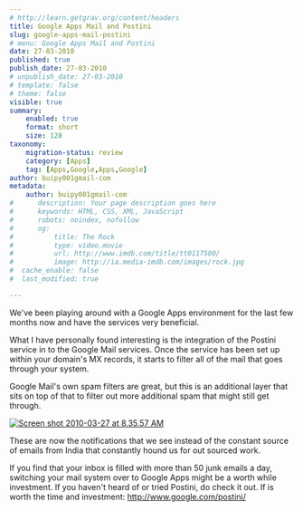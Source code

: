 ```yaml
---
# http://learn.getgrav.org/content/headers
title: Google Apps Mail and Postini
slug: google-apps-mail-postini
# menu: Google Apps Mail and Postini
date: 27-03-2010
published: true
publish_date: 27-03-2010
# unpublish_date: 27-03-2010
# template: false
# theme: false
visible: true
summary:
    enabled: true
    format: short
    size: 128
taxonomy:
    migration-status: review
    category: [Apps]
    tag: [Apps,Google,Apps,Google]
author: buipy001gmail-com
metadata:
    author: buipy001gmail-com
#      description: Your page description goes here
#      keywords: HTML, CSS, XML, JavaScript
#      robots: noindex, nofollow
#      og:
#          title: The Rock
#          type: video.movie
#          url: http://www.imdb.com/title/tt0117500/
#          image: http://ia.media-imdb.com/images/rock.jpg
#  cache_enable: false
#  last_modified: true

---
```


We've been playing around with a Google Apps environment for the last few months now and have the services very beneficial.

What I have personally found interesting is the integration of the Postini service in to the Google Mail services. Once the service has been set up within your domain's MX records, it starts to filter all of the mail that goes through your system.

Google Mail's own spam filters are great, but this is an additional layer that sits on top of that to filter out more additional spam that might still get through.

[![Screen shot 2010-03-27 at 8.35.57 AM](wp-content/uploads/2010/03/Screen-shot-2010-03-27-at-8.35.57-AM.png "Screen shot 2010-03-27 at 8.35.57 AM")](wp-content/uploads/2010/03/Screen-shot-2010-03-27-at-8.35.57-AM.png)

These are now the notifications that we see instead of the constant source of emails from India that constantly hound us for out sourced work.

If you find that your inbox is filled with more than 50 junk emails a day, switching your mail system over to Google Apps might be a worth while investment. If you haven't heard of or tried Postini, do check it out. If is worth the time and investment: <http://www.google.com/postini/>